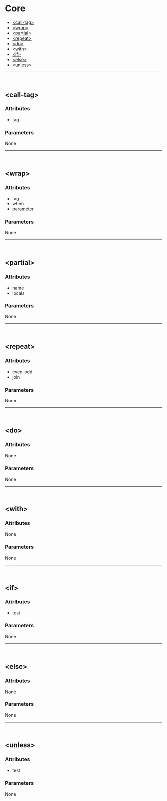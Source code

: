 # Core

 * [&lt;call-tag&gt;](#call-tag)
 * [&lt;wrap&gt;](#wrap)
 * [&lt;partial&gt;](#partial)
 * [&lt;repeat&gt;](#repeat)
 * [&lt;do&gt;](#do)
 * [&lt;with&gt;](#with)
 * [&lt;if&gt;](#if)
 * [&lt;else&gt;](#else)
 * [&lt;unless&gt;](#unless)


---

<a name="call-tag">&nbsp;</a>
##  &lt;call-tag&gt;



### Attributes 

 * tag


### Parameters 

None


---

<a name="wrap">&nbsp;</a>
##  &lt;wrap&gt;



### Attributes 

 * tag
 * when
 * parameter


### Parameters 

None


---

<a name="partial">&nbsp;</a>
##  &lt;partial&gt;



### Attributes 

 * name
 * locals


### Parameters 

None


---

<a name="repeat">&nbsp;</a>
##  &lt;repeat&gt;



### Attributes 

 * even-odd
 * join


### Parameters 

None


---

<a name="do">&nbsp;</a>
##  &lt;do&gt;



### Attributes 

None

### Parameters 

None


---

<a name="with">&nbsp;</a>
##  &lt;with&gt;



### Attributes 

None

### Parameters 

None


---

<a name="if">&nbsp;</a>
##  &lt;if&gt;



### Attributes 

 * test


### Parameters 

None


---

<a name="else">&nbsp;</a>
##  &lt;else&gt;



### Attributes 

None

### Parameters 

None


---

<a name="unless">&nbsp;</a>
##  &lt;unless&gt;



### Attributes 

 * test


### Parameters 

None
